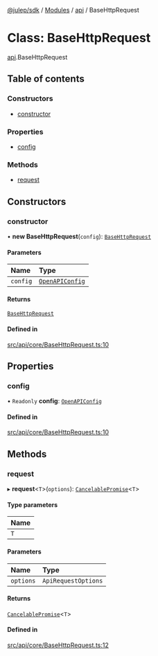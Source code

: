 [@julep/sdk](../README.md) / [Modules](../modules.md) / [api](../modules/api.md) / BaseHttpRequest

# Class: BaseHttpRequest

[api](../modules/api.md).BaseHttpRequest

## Table of contents

### Constructors

- [constructor](api.BaseHttpRequest.md#constructor)

### Properties

- [config](api.BaseHttpRequest.md#config)

### Methods

- [request](api.BaseHttpRequest.md#request)

## Constructors

### constructor

• **new BaseHttpRequest**(`config`): [`BaseHttpRequest`](api.BaseHttpRequest.md)

#### Parameters

| Name | Type |
| :------ | :------ |
| `config` | [`OpenAPIConfig`](../modules/api.md#openapiconfig) |

#### Returns

[`BaseHttpRequest`](api.BaseHttpRequest.md)

#### Defined in

[src/api/core/BaseHttpRequest.ts:10](https://github.com/julep-ai/julep/blob/b5c59b2a1cda9dd797d349ed324bc604a95c52cd/sdks/ts/src/api/core/BaseHttpRequest.ts#L10)

## Properties

### config

• `Readonly` **config**: [`OpenAPIConfig`](../modules/api.md#openapiconfig)

#### Defined in

[src/api/core/BaseHttpRequest.ts:10](https://github.com/julep-ai/julep/blob/b5c59b2a1cda9dd797d349ed324bc604a95c52cd/sdks/ts/src/api/core/BaseHttpRequest.ts#L10)

## Methods

### request

▸ **request**\<`T`\>(`options`): [`CancelablePromise`](api.CancelablePromise.md)\<`T`\>

#### Type parameters

| Name |
| :------ |
| `T` |

#### Parameters

| Name | Type |
| :------ | :------ |
| `options` | `ApiRequestOptions` |

#### Returns

[`CancelablePromise`](api.CancelablePromise.md)\<`T`\>

#### Defined in

[src/api/core/BaseHttpRequest.ts:12](https://github.com/julep-ai/julep/blob/b5c59b2a1cda9dd797d349ed324bc604a95c52cd/sdks/ts/src/api/core/BaseHttpRequest.ts#L12)

